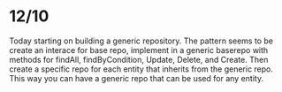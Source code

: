 # 12/10
Today starting on building a generic repository. The pattern seems to be
create an interace for base repo, implement in a generic baserepo with methods for findAll, findByCondition, Update, Delete, and Create. Then create a specific repo for each entity that inherits from the generic repo. This way you can have a generic repo that can be used for any entity.

